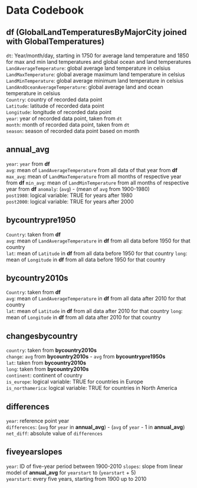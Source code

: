 # Data Codebook

## df (GlobalLandTemperaturesByMajorCity joined with GlobalTemperatures)
`dt`: Year/month/day, starting in 1750 for average land temperature and 1850 for max and min land temperatures and global ocean and land temperatures   
`LandAverageTemperature`: global average land temperature in celsius   
`LandMaxTemperature`: global average maximum land temperature in celsius  
`LandMinTemperature`: global average minimum land temperature in celsius  
`LandAndOceanAverageTemperature`: global average land and ocean temperature in celsius  
`Country`: country of recorded data point  
`Latitude`: latitude of recorded data point  
`Longitude`: longitude of recorded data point  
`year`: year of recorded data point, taken from `dt`  
`month`: month of recorded data point, taken from `dt`  
`season`: season of recorded data point based on month  


## annual_avg
`year`: `year` from **df**  
`avg`: mean of `LandAverageTemperature` from all data of that year from **df**  
`max_avg`: mean of `LandMaxTemperature` from all months of respective year from **df**
`min_avg`: mean of `LandMinTemperature` from all months of respective year from **df**
`anomaly`: (`avg`) - (mean of `avg` from 1900-1980)  
`post1980`: logical variable: TRUE for years after 1980  
`post2000`: logical variable: TRUE for years after 2000  


## bycountrypre1950
`Country`: taken from **df**  
`avg`: mean of `LandAverageTemperature` in **df** from all data before 1950 for that country  
`lat`: mean of `Latitude` in **df** from all data before 1950 for that country 
`long`: mean of `Longitude` in **df** from all data before 1950 for that country  


## bycountry2010s
`Country`: taken from **df**  
`avg`: mean of `LandAverageTemperature` in **df** from all data after 2010 for that country  
`lat`: mean of `Latitude` in **df** from all data after 2010 for that country 
`long`: mean of `Longitude` in **df** from all data after 2010 for that country  


## changesbycountry
`country`: taken from **bycountry2010s**  
`change`: `avg` from **bycountry2010s** - `avg` from **bycountrypre1950s**  
`lat`: taken from **bycountry2010s**  
`long`: taken from **bycountry2010s**  
`continent`: continent of country  
`is_europe`: logical variable: TRUE for countries in Europe  
`is_northamerica`: logical variable: TRUE for countries in North America  
 
 
## differences
`year`: reference point year  
`differences`: (`avg` for `year` in **annual_avg**) - (`avg` of `year` - 1 in **annual_avg**)  
`net_diff`: absolute value of `differences`  


## fiveyearslopes
`year`: ID of five-year period between 1900-2010 
`slopes`: slope from linear model of **annual_avg** for `yearstart` to (`yearstart` + 5)  
`yearstart`: every five years, starting from 1900 up to 2010   
